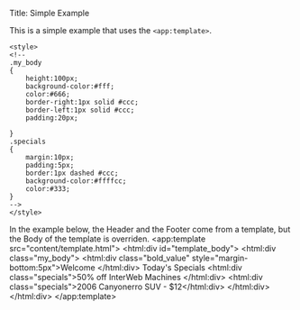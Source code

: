 Title: Simple Example

This is a simple example that uses the `<app:template>`.
	
	<style>
	<!--
	.my_body
	{
		height:100px;
		background-color:#fff;
		color:#666;
		border-right:1px solid #ccc;
		border-left:1px solid #ccc;
		padding:20px;

	}
	.specials
	{
		margin:10px;
		padding:5px;
		border:1px dashed #ccc;
		background-color:#ffffcc;
		color:#333;
	}
	-->
	</style>
In the example below, the Header and the Footer come from a template, but the Body of the template is overriden.
	<app:template src="content/template.html">
		<html:div id="template_body">
			<html:div class="my_body">
				<html:div class="bold_value" style="margin-bottom:5px">Welcome </html:div>
				Today's Specials
				<html:div class="specials">50% off InterWeb Machines  </html:div>
				<html:div class="specials">2006 Canyonerro SUV - $12</html:div>
			</html:div>
		</html:div>
	</app:template>